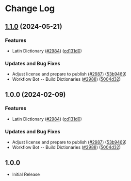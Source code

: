 # Change Log

## [1.1.0](https://github.com/arkid15r/cspell-dicts/compare/@cspell/dict-la-v1.0.0...@cspell/dict-la@1.1.0) (2024-05-21)


### Features

* Latin Dictionary ([#2984](https://github.com/arkid15r/cspell-dicts/issues/2984)) ([cd131d0](https://github.com/arkid15r/cspell-dicts/commit/cd131d0a5fa29b3133c7c12d0afe65e05b8a41e3))


### Updates and Bug Fixes

* Adjust license and prepare to publish ([#2987](https://github.com/arkid15r/cspell-dicts/issues/2987)) ([53b9469](https://github.com/arkid15r/cspell-dicts/commit/53b9469d8e2521f433a4c3bc2b8fc067b8258f3a))
* Workflow Bot -- Build Dictionaries ([#2988](https://github.com/arkid15r/cspell-dicts/issues/2988)) ([5004d32](https://github.com/arkid15r/cspell-dicts/commit/5004d32f8a290446ce7172a9f4975cc2ce21235e))

## 1.0.0 (2024-02-09)


### Features

* Latin Dictionary ([#2984](https://github.com/streetsidesoftware/cspell-dicts/issues/2984)) ([cd131d0](https://github.com/streetsidesoftware/cspell-dicts/commit/cd131d0a5fa29b3133c7c12d0afe65e05b8a41e3))


### Updates and Bug Fixes

* Adjust license and prepare to publish ([#2987](https://github.com/streetsidesoftware/cspell-dicts/issues/2987)) ([53b9469](https://github.com/streetsidesoftware/cspell-dicts/commit/53b9469d8e2521f433a4c3bc2b8fc067b8258f3a))
* Workflow Bot -- Build Dictionaries ([#2988](https://github.com/streetsidesoftware/cspell-dicts/issues/2988)) ([5004d32](https://github.com/streetsidesoftware/cspell-dicts/commit/5004d32f8a290446ce7172a9f4975cc2ce21235e))

## 1.0.0

- Initial Release

